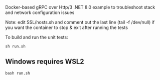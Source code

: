 Docker-based gRPC over Http/3 .NET 8.0 example to troubleshoot stack and network configuration issues

Note: edit SSL/hosts.sh and comment out the last line (tail -f /dev/null) if you want the container to stop & exit after running the tests

To build and run the unit tests:

`sh run.sh`

## Windows requires WSL2
`bash run.sh`
